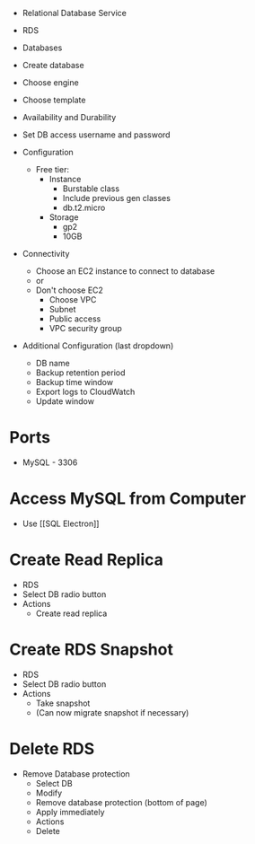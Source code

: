 - Relational Database Service

- RDS
- Databases
- Create database
- Choose engine
- Choose template
- Availability and Durability
- Set DB access username and password
- Configuration
	- Free tier:
		- Instance
			- Burstable class
			- Include previous gen classes
			- db.t2.micro
		- Storage
			- gp2
			- 10GB
- Connectivity
	- Choose an EC2 instance to connect to database
	- or
	- Don't choose EC2
		- Choose VPC
		- Subnet
		- Public access
		- VPC security group
- Additional Configuration (last dropdown)
	- DB name
	- Backup retention period
	- Backup time window
	- Export logs to CloudWatch
	- Update window
# Ports

- MySQL - 3306

# Access MySQL from Computer

- Use [[SQL Electron]]

# Create Read Replica

- RDS
- Select DB radio button
- Actions
	- Create read replica


# Create RDS Snapshot

- RDS
- Select DB radio button
- Actions
	- Take snapshot
	- (Can now migrate snapshot if necessary)

# Delete RDS

- Remove Database protection
	- Select DB
	- Modify
	- Remove database protection (bottom of page)
	- Apply immediately
	- Actions
	- Delete


